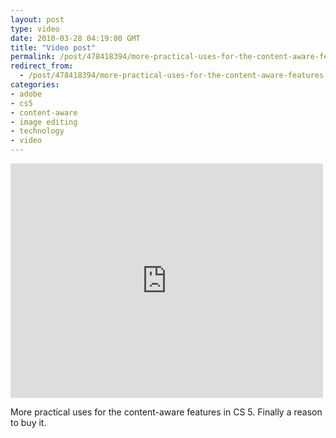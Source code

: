```yaml
---
layout: post
type: video
date: 2010-03-28 04:19:00 GMT
title: "Video post"
permalink: /post/478418394/more-practical-uses-for-the-content-aware-features
redirect_from: 
  - /post/478418394/more-practical-uses-for-the-content-aware-features
categories:
- adobe
- cs5
- content-aware
- image editing
- technology
- video
---
```

<iframe width="500" height="375"  id="youtube_iframe" src="https://www.youtube.com/embed/3ScWu7pG7r0?feature=oembed&amp;enablejsapi=1&amp;origin=https://safe.txmblr.com&amp;wmode=opaque" frameborder="0" allow="accelerometer; autoplay; clipboard-write; encrypted-media; gyroscope; picture-in-picture" allowfullscreen title="More Photoshop Content-Aware Fill Sneak Peek Awesomeness"></iframe>

More practical uses for the content-aware features in CS 5. Finally a reason to buy it.